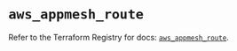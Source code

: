 # `aws_appmesh_route`

Refer to the Terraform Registry for docs: [`aws_appmesh_route`](https://registry.terraform.io/providers/hashicorp/aws/5.63.1/docs/resources/appmesh_route).
